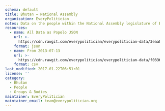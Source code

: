 ```yaml
---
schema: default
title: Bhutan — National Assembly
organization: EveryPolitician
notes: Data on the people within the National Assembly legislature of Bhutan.
resources:
  - name: All Data as Popolo JSON
    url: >-
      https://cdn.rawgit.com/everypolitician/everypolitician-data/3eaa8b164a84b686150a092d8dba260528b93b4c/data/Bhutan/Assembly/ep-popolo-v1.0.json
    format: json
  - name: From 2013-07-13
    url: >-
      https://cdn.rawgit.com/everypolitician/everypolitician-data/f03368041a98f0721ef5a97f0bada96b050ae59b/data/Bhutan/Assembly/term-2.csv
    format: csv
last_modified: 2017-01-22T06:51:01
license: ''
category:
  - Bhutan
  - People
  - Groups & Bodies
maintainer: EveryPolitician
maintainer_email: team@everypolitician.org
---
```

